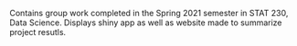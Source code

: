 Contains group work completed in the Spring 2021 semester in STAT 230, Data Science. Displays shiny app as well as website made to summarize project resutls. 
